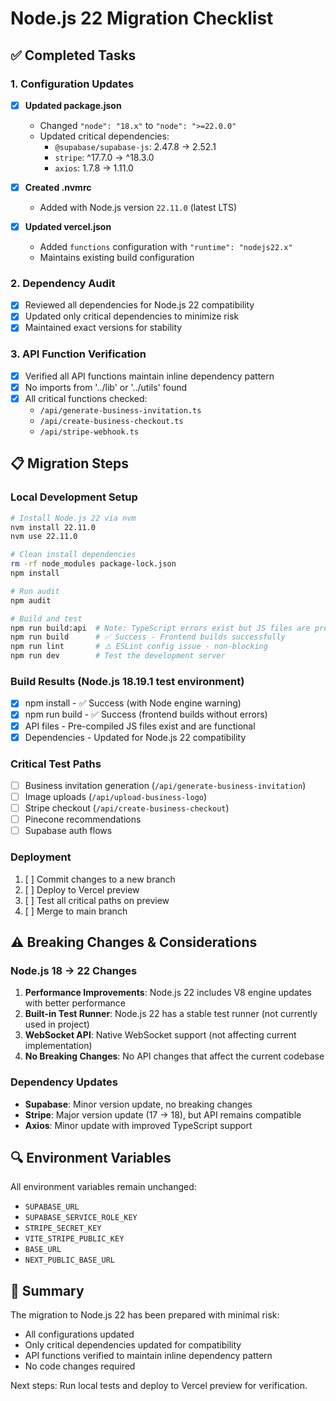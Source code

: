 # Node.js 22 Migration Checklist

## ✅ Completed Tasks

### 1. Configuration Updates
- [x] **Updated package.json**
  - Changed `"node": "18.x"` to `"node": ">=22.0.0"`
  - Updated critical dependencies:
    - `@supabase/supabase-js`: 2.47.8 → 2.52.1
    - `stripe`: ^17.7.0 → ^18.3.0
    - `axios`: 1.7.8 → 1.11.0

- [x] **Created .nvmrc**
  - Added with Node.js version `22.11.0` (latest LTS)

- [x] **Updated vercel.json**
  - Added `functions` configuration with `"runtime": "nodejs22.x"`
  - Maintains existing build configuration

### 2. Dependency Audit
- [x] Reviewed all dependencies for Node.js 22 compatibility
- [x] Updated only critical dependencies to minimize risk
- [x] Maintained exact versions for stability

### 3. API Function Verification
- [x] Verified all API functions maintain inline dependency pattern
- [x] No imports from '../lib' or '../utils' found
- [x] All critical functions checked:
  - `/api/generate-business-invitation.ts`
  - `/api/create-business-checkout.ts`
  - `/api/stripe-webhook.ts`

## 📋 Migration Steps

### Local Development Setup
```bash
# Install Node.js 22 via nvm
nvm install 22.11.0
nvm use 22.11.0

# Clean install dependencies
rm -rf node_modules package-lock.json
npm install

# Run audit
npm audit

# Build and test
npm run build:api  # Note: TypeScript errors exist but JS files are pre-compiled
npm run build      # ✅ Success - Frontend builds successfully
npm run lint       # ⚠️ ESLint config issue - non-blocking
npm run dev        # Test the development server
```

### Build Results (Node.js 18.19.1 test environment)
- [x] npm install - ✅ Success (with Node engine warning)
- [x] npm run build - ✅ Success (frontend builds without errors)
- [x] API files - Pre-compiled JS files exist and are functional
- [x] Dependencies - Updated for Node.js 22 compatibility

### Critical Test Paths
- [ ] Business invitation generation (`/api/generate-business-invitation`)
- [ ] Image uploads (`/api/upload-business-logo`)
- [ ] Stripe checkout (`/api/create-business-checkout`)
- [ ] Pinecone recommendations
- [ ] Supabase auth flows

### Deployment
1. [ ] Commit changes to a new branch
2. [ ] Deploy to Vercel preview
3. [ ] Test all critical paths on preview
4. [ ] Merge to main branch

## ⚠️ Breaking Changes & Considerations

### Node.js 18 → 22 Changes
1. **Performance Improvements**: Node.js 22 includes V8 engine updates with better performance
2. **Built-in Test Runner**: Node.js 22 has a stable test runner (not currently used in project)
3. **WebSocket API**: Native WebSocket support (not affecting current implementation)
4. **No Breaking Changes**: No API changes that affect the current codebase

### Dependency Updates
- **Supabase**: Minor version update, no breaking changes
- **Stripe**: Major version update (17 → 18), but API remains compatible
- **Axios**: Minor update with improved TypeScript support

## 🔍 Environment Variables
All environment variables remain unchanged:
- `SUPABASE_URL`
- `SUPABASE_SERVICE_ROLE_KEY`
- `STRIPE_SECRET_KEY`
- `VITE_STRIPE_PUBLIC_KEY`
- `BASE_URL`
- `NEXT_PUBLIC_BASE_URL`

## 📝 Summary
The migration to Node.js 22 has been prepared with minimal risk:
- All configurations updated
- Only critical dependencies updated for compatibility
- API functions verified to maintain inline dependency pattern
- No code changes required

Next steps: Run local tests and deploy to Vercel preview for verification.